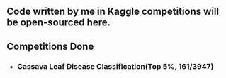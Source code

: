 ## Code written by me in Kaggle competitions will be open-sourced here.  

## Competitions Done  
- ### Cassava Leaf Disease Classification(Top 5%, 161/3947)
